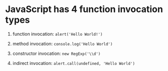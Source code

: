 # JavaScript has 4 function invocation types

1.  function invocation: `alert('Hello World!')`

2.  method invocation: `console.log('Hello World')`

3.  constructor invocation: `new RegExp('\\d')`

4.  indirect invocation: `alert.call(undefined, 'Hello World')`

